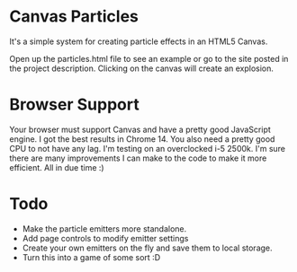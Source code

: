 Canvas Particles
================
It's a simple system for creating particle effects in an HTML5 Canvas.

Open up the particles.html file to see an example or go to the site posted in the project description. Clicking on the canvas will create an explosion.

Browser Support
===============
Your browser must support Canvas and have a pretty good JavaScript engine. I got the best results in Chrome 14. You also need a pretty good CPU to not have any lag. I'm testing on an overclocked i-5 2500k. I'm sure there are many improvements I can make to the code to make it more efficient. All in due time :)

Todo
====
* Make the particle emitters more standalone. 
* Add page controls to modify emitter settings
* Create your own emitters on the fly and save them to local storage.
* Turn this into a game of some sort :D
